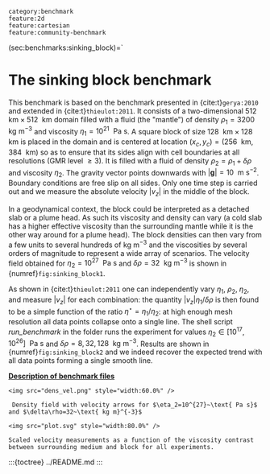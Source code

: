 ```{tags}
category:benchmark
feature:2d
feature:cartesian
feature:community-benchmark
```

(sec:benchmarks:sinking_block)=`
# The sinking block benchmark

This benchmark is based on the benchmark presented in {cite:t}`gerya:2010` and
extended in {cite:t}`thieulot:2011`. It consists of a two-dimensional
$512~\text{ km}\times 512~\text{ km}$ domain filled with a fluid (the
"mantle") of density $\rho_1=3200\text{ kg m}^{-3}$ and
viscosity $\eta_1=10^{21}~\text{ Pa s}$. A square block of size
$128~\text{ km}\times 128~\text{ km}$ is placed in the domain and is centered at
location $(x_c,y_c)=(256~\text{ km},384~\text{ km})$ so as to ensure that its
sides align with cell boundaries at all resolutions (GMR level $\geq 3$). It
is filled with a fluid of density $\rho_2=\rho_1+\delta \rho$ and viscosity
$\eta_2$. The gravity vector points downwards with
$|\boldsymbol{g}|=10~\text{ m s}^{-2}$. Boundary conditions are
free slip on all sides. Only one time step is carried out and we measure the
absolute velocity $|v_z|$ in the middle of the block.

In a geodynamical context, the block could be interpreted as a detached slab
or a plume head. As such its viscosity and density can vary (a cold slab has a
higher effective viscosity than the surrounding mantle while it is the other
way around for a plume head). The block densities can then vary from a few
units to several hundreds of $\text{ kg m}^{-3}$ and the viscosities by
several orders of magnitude to represent a wide array of scenarios. The
velocity field obtained for $\eta_2=10^{27}~\text{ Pa s}$ and
$\delta\rho=32~\text{ kg m}^{-3}$ is shown in {numref}`fig:sinking_block1`.

As shown in {cite:t}`thieulot:2011` one can independently vary $\eta_1$, $\rho_2$,
$\eta_2$, and measure $|v_z|$ for each combination: the quantity
$|v_z| \eta_1/\delta\rho$ is then found to be a simple function of the ratio
$\eta^\star=\eta_1/\eta_2$: at high enough mesh resolution all data points
collapse onto a single line. The shell script *run_benchmark* in the folder
runs the experiment for values
$\eta_2\in [10^{17},10^{26}]~\text{ Pa s}$ and
$\delta\rho=8,32,128~\text{ kg m}^{-3}$. Results are shown in
{numref}`fig:sinking_block2` and we indeed recover the expected trend with all data
points forming a single smooth line.

**[Description of benchmark files](../README)**

```{figure-md} fig:sinking_block1
<img src="dens_vel.png" style="width:60.0%" />

 Density field with velocity arrows for $\eta_2=10^{27}~\text{ Pa s}$ and $\delta\rho=32~\text{ kg m}^{-3}$
```

```{figure-md} fig:sinking_block2
<img src="plot.svg" style="width:80.0%" />

Scaled velocity measurements as a function of the viscosity contrast between surrounding medium and block for all experiments.
```

:::{toctree}
../README.md
:::
